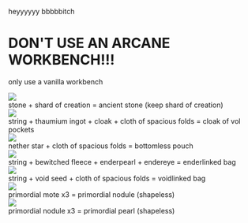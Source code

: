 heyyyyyy bbbbbitch

# DON'T USE AN ARCANE WORKBENCH!!!  
only use a vanilla workbench

![](https://cdn.discordapp.com/attachments/316427001701466112/455365799629029386/unknown.png)  
stone + shard of creation = ancient stone (keep shard of creation)  
![](https://cdn.discordapp.com/attachments/406506008173871115/416862700187156490/unknown.png)  
string + thaumium ingot + cloak + cloth of spacious folds = cloak of vol pockets  
![](https://cdn.discordapp.com/attachments/406506008173871115/416862734756347914/unknown.png)  
nether star + cloth of spacious folds = bottomless pouch  
![](https://cdn.discordapp.com/attachments/316417390214774785/455366841905315850/unknown.png)  
string + bewitched fleece + enderpearl + endereye = enderlinked bag  
![](https://cdn.discordapp.com/attachments/406506008173871115/416862761859940362/unknown.png)  
string + void seed + cloth of spacious folds = voidlinked bag  
![](https://cdn.discordapp.com/attachments/316417390214774785/455367719122894848/unknown.png)  
primordial mote x3 = primordial nodule (shapeless)  
![](https://cdn.discordapp.com/attachments/316417390214774785/455367901143236608/unknown.png)  
primordial nodule x3 = primordial pearl (shapeless)  
